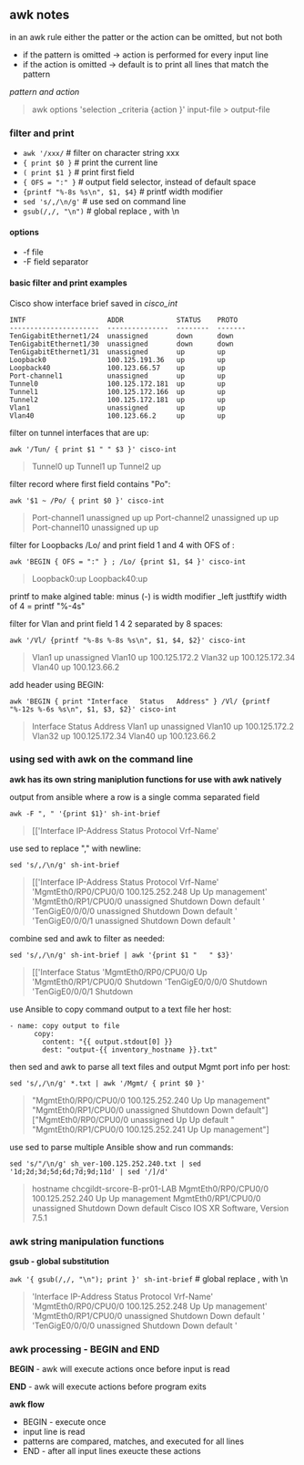 awk notes
---
in an awk rule either the patter or the action can be omitted, but not both
- if the pattern is omitted -> action is performed for every input line
- if the action is omitted -> default is to print all lines that match the pattern

*pattern and action*

> awk options 'selection _criteria {action }' input-file > output-file

### filter and print 
- `awk '/xxx/`      			# filter on character string xxx
- `{ print $0 }`    			# print the current line
- `( print $1 }`    			# print first field
- `{ OFS = ":" }`   			# output field selector, instead of default space
- `{printf "%-8s %s\n", $1, $4}`	# printf width modifier 
- `sed 's/,/\n/g'`			# use sed on command line
- `gsub(/,/, "\n")`			# global replace , with \n

#### options
- -f file
- -F field separator

#### basic filter and print examples
Cisco show interface brief saved in *cisco_int*
```
INTF                    ADDR             STATUS    PROTO
----------------------  ---------------  --------  -------
TenGigabitEthernet1/24  unassigned       down      down
TenGigabitEthernet1/30  unassigned       down      down
TenGigabitEthernet1/31  unassigned       up        up
Loopback0               100.125.191.36   up        up
Loopback40              100.123.66.57    up        up
Port-channel1           unassigned       up        up
Tunnel0                 100.125.172.181  up        up
Tunnel1                 100.125.172.166  up        up
Tunnel2                 100.125.172.181  up        up
Vlan1                   unassigned       up        up
Vlan40                  100.123.66.2     up        up
```

filter on tunnel interfaces that are up:

`awk '/Tun/ { print $1 " " $3 }' cisco-int`
> Tunnel0 up
> Tunnel1 up
> Tunnel2 up

filter record where first field contains "Po":

`awk '$1 ~ /Po/ { print $0 }' cisco-int`
> Port-channel1           unassigned       up        up
> Port-channel2           unassigned       up        up
> Port-channel10          unassigned       up        up

filter for Loopbacks /Lo/ and print field 1 and 4 with OFS of :

`awk 'BEGIN { OFS = ":" } ; /Lo/ {print $1, $4 }' cisco-int`
> Loopback0:up
> Loopback40:up

printf to make algined table:
minus (-) is width modifier _left justftify width of 4 = printf "%-4s" 

filter for Vlan and print field 1 4 2 separated by 8 spaces:

`awk '/Vl/ {printf "%-8s %-8s %s\n", $1, $4, $2}' cisco-int`
> Vlan1    up       unassigned
> Vlan10   up       100.125.172.2
> Vlan32   up       100.125.172.34
> Vlan40   up       100.123.66.2

add header using BEGIN:

`awk 'BEGIN { print "Interface   Status   Address" } /Vl/ {printf "%-12s %-6s %s\n", $1, $3, $2}' cisco-int`
> Interface   Status   Address
> Vlan1        up     unassigned
> Vlan10       up     100.125.172.2
> Vlan32       up     100.125.172.34
> Vlan40       up     100.123.66.2

### using sed with awk on the command line
__awk has its own string maniplution functions for use with awk natively__


output from ansible where a row is a single comma separated field

`awk -F ", " '{print $1}' sh-int-brief`
> [['Interface                      IP-Address      Status          Protocol Vrf-Name'

use sed to replace "," with newline:

`sed 's/,/\n/g' sh-int-brief`
> [['Interface                      IP-Address      Status          Protocol Vrf-Name'
>  'MgmtEth0/RP0/CPU0/0            100.125.252.248 Up              Up      management'
>  'MgmtEth0/RP1/CPU0/0            unassigned      Shutdown        Down     default '
>  'TenGigE0/0/0/0                 unassigned      Shutdown        Down     default '
>  'TenGigE0/0/0/1                 unassigned      Shutdown        Down     default '

combine sed and awk to filter as needed:

`sed 's/,/\n/g' sh-int-brief | awk '{print $1 "   " $3}'`
> [['Interface   Status
> 'MgmtEth0/RP0/CPU0/0   Up
> 'MgmtEth0/RP1/CPU0/0   Shutdown
> 'TenGigE0/0/0/0   Shutdown
> 'TenGigE0/0/0/1   Shutdown


use Ansible to copy command output to a text file her host:
```
- name: copy output to file
      copy:
        content: "{{ output.stdout[0] }}
        dest: "output-{{ inventory_hostname }}.txt"
```
then sed and awk to parse all text files and output Mgmt port info per host:

`sed 's/,/\n/g' *.txt | awk '/Mgmt/ { print $0 }'`
> "MgmtEth0/RP0/CPU0/0            100.125.252.240 Up              Up       management"
>  "MgmtEth0/RP1/CPU0/0            unassigned      Shutdown        Down     default"]
> ["MgmtEth0/RP0/CPU0/0            unassigned      Up              Up       default "
> "MgmtEth0/RP1/CPU0/0            100.125.252.241 Up              Up       management"]

use sed to parse multiple Ansible show and run commands:

`sed 's/"/\n/g' sh_ver-100.125.252.240.txt | sed '1d;2d;3d;5d;6d;7d;9d;11d' | sed '/]/d'`
> hostname chcgildt-srcore-B-pr01-LAB
> MgmtEth0/RP0/CPU0/0            100.125.252.240 Up              Up       management
> MgmtEth0/RP1/CPU0/0            unassigned      Shutdown        Down     default
> Cisco IOS XR Software, Version 7.5.1


### awk string manipulation functions
**gsub - global substitution**

`awk '{ gsub(/,/, "\n"); print }' sh-int-brief`  # global replace , with \n
> 'Interface                      IP-Address      Status          Protocol Vrf-Name'
> 'MgmtEth0/RP0/CPU0/0            100.125.252.248 Up              Up       management'
> 'MgmtEth0/RP1/CPU0/0            unassigned      Shutdown        Down     default '
> 'TenGigE0/0/0/0                 unassigned      Shutdown        Down     default '

### awk processing - BEGIN and END

**BEGIN** - awk will execute actions once before input is read

**END** - awk will execute actions before program exits

**awk flow**
- BEGIN - execute once
- input line is read
- patterns are compared, matches, and executed for all lines
- END - after all input lines exeucte these actions



